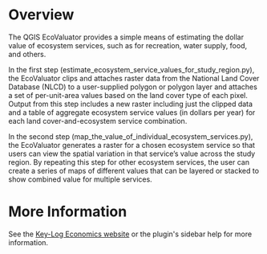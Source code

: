 # Overview

The QGIS EcoValuator provides a simple means of estimating the dollar value of ecosystem services, such as for recreation, water supply, food, and others.  

In the first step (estimate_ecosystem_service_values_for_study_region.py), the EcoValuator clips and attaches raster data from the National Land Cover Database (NLCD) to a user-supplied polygon or polygon layer and attaches a set of per-unit-area values based on the land cover type of each pixel. Output from this step includes a new raster including just the clipped data and a table of aggregate ecosystem service values (in dollars per year) for each land cover-and-ecosystem service combination.

In the second step (map_the_value_of_individual_ecosystem_services.py), the EcoValuator generates a raster for a chosen ecosystem service so that users can view the spatial variation in that service’s value across the study region. By repeating this step for other ecosystem services, the user can create a series of maps of different values that can be layered or stacked to show combined value for multiple services.

# More Information

See the [Key-Log Economics website](http://keylogeconomics.com/eco-valuator-help/) or the plugin's sidebar help for more information.
